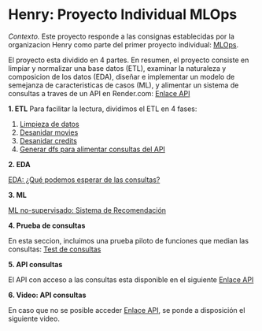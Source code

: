 # Henry: Proyecto Individual MLOps

*Contexto.* Este proyecto responde a las consignas establecidas por la organizacion Henry como parte del primer proyecto individual: [MLOps](https://github.com/soyHenry/PI_ML_OPS).

 El proyecto esta dividido en 4 partes. En resumen, el proyecto consiste en limpiar y normalizar una base datos (ETL), examinar la naturaleza y composicion de los datos (EDA), diseñar e implementar un modelo de semejanza de caracteristicas de casos (ML), y alimentar un sistema de consultas a traves de un API en Render.com: [Enlace API](https://henry-mlops-imdb.onrender.com/docs)

**1. ETL**
Para facilitar la lectura, dividimos el ETL en 4 fases:
1. [Limpieza de datos](data_prcssng/01_etl_movies_subset_limpiar.ipynb)
2. [Desanidar movies](data_prcssng/02_etl_movies_desanidar_v3.ipynb)
3. [Desanidar credits](data_prcssng/03_etl_credits_desanidar_v3.ipynb)
4. [Generar dfs para alimentar consultas del API](data_prcssng/04_etl_merge_datafinal_v2.ipynb)

**2. EDA**

[EDA: ¿Qué podemos esperar de las consultas?](data_prcssng/05_eda_v1.ipynb)

**3. ML**

[ML no-supervisado: Sistema de Recomendación](data_prcssng/06_ml_recomendaciones_v3.ipynb)

**4. Prueba de consultas**

En esta seccion, incluimos una prueba piloto de funciones que median las consultas: [Test de consultas](data_prcssng/07_test_funciones.ipynb)

**5. API consultas**

El API con acceso a las consultas esta disponible en el siguiente [Enlace API](https://henry-mlops-imdb.onrender.com/docs)

**6. Video: API consultas**

En caso que no se posible acceder [Enlace API](https://henry-mlops-imdb.onrender.com/docs), se ponde a disposición el siguiente video.